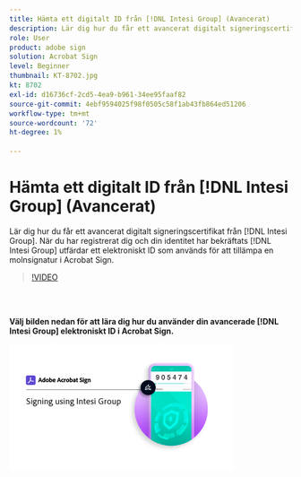 ```yaml
---
title: Hämta ett digitalt ID från [!DNL Intesi Group] (Avancerat)
description: Lär dig hur du får ett avancerat digitalt signeringscertifikat från [!DNL Intesi Group]
role: User
product: adobe sign
solution: Acrobat Sign
level: Beginner
thumbnail: KT-8702.jpg
kt: 8702
exl-id: d16736cf-2cd5-4ea9-b961-34ee95faaf82
source-git-commit: 4ebf9594025f98f0505c58f1ab43fb864ed51206
workflow-type: tm+mt
source-wordcount: '72'
ht-degree: 1%

---
```


# Hämta ett digitalt ID från [!DNL Intesi Group] (Avancerat)

Lär dig hur du får ett avancerat digitalt signeringscertifikat från [!DNL Intesi Group]. När du har registrerat dig och din identitet har bekräftats [!DNL Intesi Group] utfärdar ett elektroniskt ID som används för att tillämpa en molnsignatur i Acrobat Sign.

>[!VIDEO](https://video.tv.adobe.com/v/337065?quality=12&learn=on&hidetitle=true)

<br> 

**Välj bilden nedan för att lära dig hur du använder din avancerade [!DNL Intesi Group] elektroniskt ID i Acrobat Sign.**

[![323](assets/IntesiSign_400.png)](intesi-sign.md)
